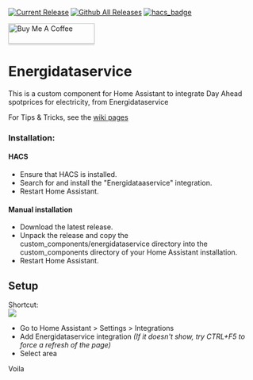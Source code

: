[![Current Release](https://img.shields.io/github/release/mtrab/energidataservice/all.svg?style=plastic)](https://github.com/mtrab/energidataservice/releases) [![Github All Releases](https://img.shields.io/github/downloads/mtrab/energidataservice/total.svg?style=plastic)]() [![hacs_badge](https://img.shields.io/badge/HACS-Default-orange.svg?style=plastic)](https://github.com/custom-components/hacs)

<a href="https://www.buymeacoffee.com/mtrab" target="_blank"><img src="https://www.buymeacoffee.com/assets/img/custom_images/orange_img.png" alt="Buy Me A Coffee" style="height: 41px !important;width: 174px !important;box-shadow: 0px 3px 2px 0px rgba(190, 190, 190, 0.5) !important;-webkit-box-shadow: 0px 3px 2px 0px rgba(190, 190, 190, 0.5) !important;" ></a>
# Energidataservice

This is a custom component for Home Assistant to integrate Day Ahead spotprices for electricity, from Energidataservice

For Tips & Tricks, see the [wiki pages](https://github.com/MTrab/energidataservice/wiki)

### Installation:

#### HACS

- Ensure that HACS is installed.
- Search for and install the "Energidataaservice" integration.
- Restart Home Assistant.

#### Manual installation

- Download the latest release.
- Unpack the release and copy the custom_components/energidataservice directory into the custom_components directory of your Home Assistant installation.
- Restart Home Assistant.

## Setup

Shortcut:<br>
[![](https://my.home-assistant.io/badges/config_flow_start.svg)](https://my.home-assistant.io/redirect/config_flow_start/?domain=energidataservice)

* Go to Home Assistant > Settings > Integrations
* Add Energidataservice integration *(If it doesn't show, try CTRL+F5 to force a refresh of the page)*
* Select area

Voila
